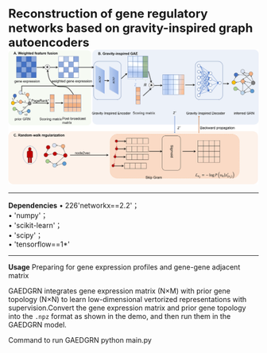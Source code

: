 <font size="5"><strong>Reconstruction of gene regulatory networks based on gravity-inspired graph autoencoders</strong></font>
![image](https://github.com/jhjsagcdjks1/GAEDGRN/blob/master/GAEDGRN/Framework.png)
***
**Dependencies**
• 226'networkx==2.2'；  
• 'numpy'；  
• 'scikit-learn'；  
• 'scipy'；  
• 'tensorflow==1*'
***
**Usage**
Preparing for gene expression profiles and gene-gene adjacent matrix

GAEDGRN integrates gene expression matrix (N×M) with prior gene topology (N×N) to learn low-dimensional vertorized representations with supervision.Convert the gene expression matrix and prior gene topology into the `.npz` format as shown in the demo, and then run them in the GAEDGRN model.

Command to run GAEDGRN
 python main.py



